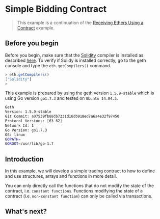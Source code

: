 # Simple Bidding Contract

> This example is a continuation of the [Receiving Ethers Using a Contract](./Receiving%20Ethers%20Using%20a%20Contract.md) example.


## Before you begin

Before you begin, make sure that the [Solidity](http://solidity.readthedocs.io/en/develop/index.html) compiler is installed as described [here](https://github.com/ethereum/go-ethereum/wiki/Contract-Tutorial#install-solc-on-ubuntu). To verify if Solidy is installed correctly, go to the geth console and type the `eth.getCompilers()` command. 

``` js
> eth.getCompilers()
["Solidity"]
> 
```

This example is prepared by using the geth version `1.5.9-stable` which is using Go version `go1.7.3` and tested on `Ubuntu 14.04.5`. 

``` bash
Geth
Version: 1.5.9-stable
Git Commit: a07539fb88db7231d18db918ed7a6a4e32f97450
Protocol Versions: [63 62]
Network Id: 1
Go Version: go1.7.3
OS: linux
GOPATH=
GOROOT=/usr/lib/go-1.7
```

## Introduction

In this example, we will develop a simple trading contract to how to define and use structures, arrays and functions in more detail.


You can only directly call the functions that do not modify the state of the contract, i.e. `constant functions`. Functions modifying the state of a contract (i.e. `non-constant function`) can only be called via transactions.

## What's next?


